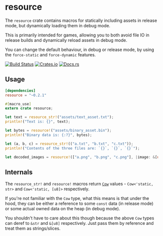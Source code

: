 # resource

The `resource` crate contains macros for statically including assets in release mode, but dynamically loading them in debug mode.

This is primarily intended for games, allowing you to both avoid file IO in release builds and dynamically reload assets in debug mode.

You can change the default behaviour, in debug or release mode, by using the `force-static` and `force-dynamic` features.

[![Build Status](https://travis-ci.org/Mistodon/resource.svg?branch=master)](https://travis-ci.org/Mistodon/resource)
[![Crates.io](https://img.shields.io/crates/v/resource.svg)](https://crates.io/crates/resource)
[![Docs.rs](https://docs.rs/resource/badge.svg)](https://docs.rs/resource/0.2.1/resource/)

## Usage

```toml
[dependencies]
resource = "~0.2.1"
```

```rust
#[macro_use]
extern crate resource;

let text = resource_str!("assets/text_asset.txt");
println!("Text is: {}", text);

let bytes = resource!("assets/binary_asset.bin");
println!("Binary data is: {:?}", bytes);

let (a, b, c) = resource_str!(("a.txt", "b.txt", "c.txt"));
println!("Contents of the three files are: `{}`, `{}`, `{}`");

let decoded_images = resource!(["a.png", "b.png", "c.png"], |image: &[u8]| decode(image));
```

## Internals

The `resource_str!` and `resource!` macros return [`Cow`](https://doc.rust-lang.org/std/borrow/enum.Cow.html) values - `Cow<'static, str>` and `Cow<'static, [u8]>` respectively.

If you're not familiar with the `Cow` type, what this means is that under the hood, they can be either a reference to some `const` data (in release mode) or some actual owned data on the heap (in debug mode).

You shouldn't have to care about this though because the above `Cow` types can deref to `&str` and `&[u8]` respectively. Just pass them by reference and treat them as strings/slices.

